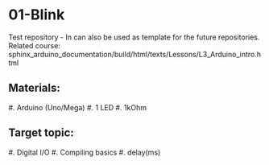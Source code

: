 # 01-Blink
Test repository - In can also be used as template for the future repositories.
Related course: sphinx_arduino_documentation/build/html/texts/Lessons/L3_Arduino_intro.html

## Materials:
  #. Arduino (Uno/Mega)
  #. 1 LED
  #. 1kOhm


## Target topic:
  #. Digital I/O
  #. Compiling basics
  #. delay(ms)
